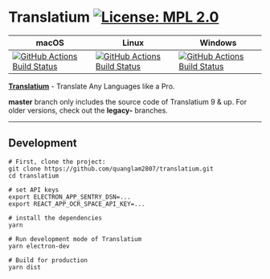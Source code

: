 # Translatium [![License: MPL 2.0](https://img.shields.io/badge/License-MPL%202.0-brightgreen.svg)](LICENSE)

|macOS|Linux|Windows|
|---|---|---|
|[![GitHub Actions Build Status](https://github.com/quanglam2807/translatium/workflows/macOS/badge.svg)](https://github.com/quanglam2807/translatium/actions)|[![GitHub Actions Build Status](https://github.com/quanglam2807/translatium/workflows/Linux/badge.svg)](https://github.com/quanglam2807/translatium/actions)|[![GitHub Actions Build Status](https://github.com/quanglam2807/translatium/workflows/Windows/badge.svg)](https://github.com/quanglam2807/translatium/actions)|

**[Translatium](https://webcatalog.io/translatium/)** - Translate Any Languages like a Pro.

**master** branch only includes the source code of Translatium 9 & up. For older versions, check out the **legacy-** branches.

---
## Development
```
# First, clone the project:
git clone https://github.com/quanglam2807/translatium.git
cd translatium

# set API keys
export ELECTRON_APP_SENTRY_DSN=...
export REACT_APP_OCR_SPACE_API_KEY=...

# install the dependencies
yarn

# Run development mode of Translatium
yarn electron-dev

# Build for production
yarn dist
```
